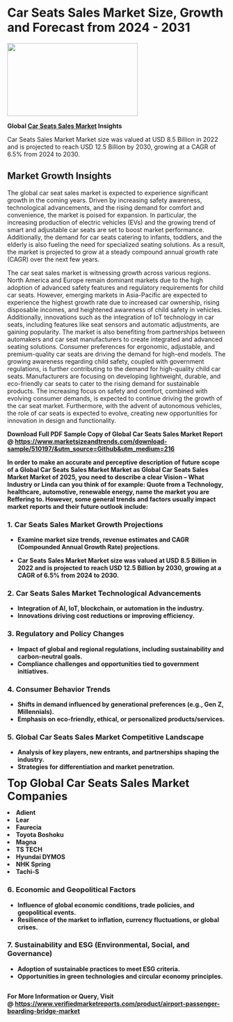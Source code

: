 <H1>Car Seats Sales Market Size, Growth and Forecast from 2024 - 2031</H1><img class="aligncenter size-medium wp-image-584254" src="https://thirdeyenews.in/wp-content/uploads/2024/09/Global-Market-Research-300x168.jpeg" alt="" width="300" height="168" /><p><strong>Global&nbsp;<a href="https://www.marketsizeandtrends.com/download-sample/510197/&amp;utm_source=Github&utm_medium=216">Car Seats Sales Market</a> Insights</strong></p><p>Car Seats Sales Market Market size was valued at USD 8.5 Billion in 2022 and is projected to reach USD 12.5 Billion by 2030, growing at a CAGR of 6.5% from 2024 to 2030.</p><p><h2>Market Growth Insights</h2> <p>The global car seat sales market is expected to experience significant growth in the coming years. Driven by increasing safety awareness, technological advancements, and the rising demand for comfort and convenience, the market is poised for expansion. In particular, the increasing production of electric vehicles (EVs) and the growing trend of smart and adjustable car seats are set to boost market performance. Additionally, the demand for car seats catering to infants, toddlers, and the elderly is also fueling the need for specialized seating solutions. As a result, the market is projected to grow at a steady compound annual growth rate (CAGR) over the next few years.</p> <p><strong></strong></p> <p>The car seat sales market is witnessing growth across various regions. North America and Europe remain dominant markets due to the high adoption of advanced safety features and regulatory requirements for child car seats. However, emerging markets in Asia-Pacific are expected to experience the highest growth rate due to increased car ownership, rising disposable incomes, and heightened awareness of child safety in vehicles. Additionally, innovations such as the integration of IoT technology in car seats, including features like seat sensors and automatic adjustments, are gaining popularity. The market is also benefiting from partnerships between automakers and car seat manufacturers to create integrated and advanced seating solutions. Consumer preferences for ergonomic, adjustable, and premium-quality car seats are driving the demand for high-end models. The growing awareness regarding child safety, coupled with government regulations, is further contributing to the demand for high-quality child car seats. Manufacturers are focusing on developing lightweight, durable, and eco-friendly car seats to cater to the rising demand for sustainable products. The increasing focus on safety and comfort, combined with evolving consumer demands, is expected to continue driving the growth of the car seat market. Furthermore, with the advent of autonomous vehicles, the role of car seats is expected to evolve, creating new opportunities for innovation in design and functionality. <p><strong></p><p><span class=""><strong>Download Full PDF Sample Copy of Global Car Seats Sales Market Report</strong> @ <a href="https://www.marketsizeandtrends.com/download-sample/510197/&amp;utm_source=Github&utm_medium=216" target="_blank">https://www.marketsizeandtrends.com/download-sample/510197/&amp;utm_source=Github&utm_medium=216</a></span></p><p>In order to make an accurate and perceptive description of future scope of a Global&nbsp;Car Seats Sales Market Market as Global&nbsp;Car Seats Sales Market Market of 2025, you need to describe a clear Vision &ndash; What Industry or Linda can you think of for example: Quote from a Technology, healthcare, automotive, renewable energy, name the market you are Reffering to. However, some general trends and factors usually impact market reports and their future outlook include:</p><h3>1.&nbsp;<strong>Car Seats Sales Market Growth Projections</strong></h3><ul><li>Examine market size trends, revenue estimates and CAGR (Compounded Annual Growth Rate) projections.</li><li><p>Car Seats Sales Market Market size was valued at USD 8.5 Billion in 2022 and is projected to reach USD 12.5 Billion by 2030, growing at a CAGR of 6.5% from 2024 to 2030.</p></li></ul><h3>2.&nbsp;<strong>Car Seats Sales Market Technological Advancements</strong></h3><ul><li>Integration of AI, IoT, blockchain, or automation in the industry.</li><li>Innovations driving cost reductions or improving efficiency.</li></ul><h3>3.&nbsp;<strong>Regulatory and Policy Changes</strong></h3><ul><li>Impact of global and regional regulations, including sustainability and carbon-neutral goals.</li><li>Compliance challenges and opportunities tied to government initiatives.</li></ul><h3>4.&nbsp;<strong>Consumer Behavior Trends</strong></h3><ul><li>Shifts in demand influenced by generational preferences (e.g., Gen Z, Millennials).</li><li>Emphasis on eco-friendly, ethical, or personalized products/services.</li></ul><h3>5.&nbsp;<strong>Global Car Seats Sales Market Competitive Landscape</strong></h3><ul><li>Analysis of key players, new entrants, and partnerships shaping the industry.</li><li>Strategies for differentiation and market penetration.</li></ul><p data-pm-slice="1 1 []"><span style="color: inherit; font-family: inherit; font-size: 25px;">Top Global Car Seats Sales Market Companies</span></p><div class="" data-test-id=""><p><li>Adient</li><li> Lear</li><li> Faurecia</li><li> Toyota Boshoku</li><li> Magna</li><li> TS TECH</li><li> Hyundai DYMOS</li><li> NHK Spring</li><li> Tachi-S</li></p></div><h3>6.&nbsp;<strong>Economic and Geopolitical Factors</strong></h3><ul><li>Influence of global economic conditions, trade policies, and geopolitical events.</li><li>Resilience of the market to inflation, currency fluctuations, or global crises.</li></ul><h3>7.&nbsp;<strong>Sustainability and ESG (Environmental, Social, and Governance)</strong></h3><ul><li>Adoption of sustainable practices to meet ESG criteria.</li><li>Opportunities in green technologies and circular economy principles.</li></ul><h2><strong style="font-size: 14px;">For More Information or Query, Visit @&nbsp;</strong><a style="background-color: #ffffff; font-size: 14px;" href="https://www.marketsizeandtrends.com/report/car-seats-sales-market/" target="_blank">https://www.verifiedmarketreports.com/product/airport-passenger-boarding-bridge-market</a></h2>
